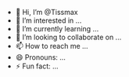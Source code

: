 - 👋 Hi, I’m @Tissmax
- 👀 I’m interested in ...
- 🌱 I’m currently learning ...
- 💞️ I’m looking to collaborate on ...
- 📫 How to reach me ...
- 😄 Pronouns: ...
- ⚡ Fun fact: ...

<!---
Tissmax/Tissmax is a ✨ special ✨ repository because its `README.md` (this file) appears on your GitHub profile.
You can click the Preview link to take a look at your changes.
--->
